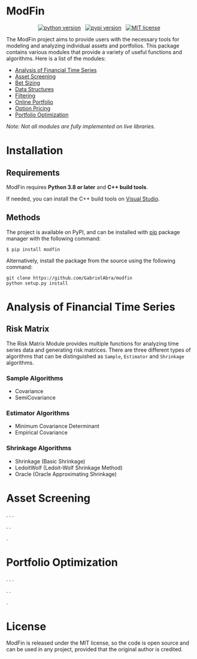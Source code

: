 # ModFin
<!---- shields ----->

<p align="center">
    <a href="https://pypi.org/project/modfin/">
        <img src="https://img.shields.io/pypi/pyversions/modfin"
            alt="python version"></a> &nbsp;
    <a href="https://pypi.org/project/modfin/">
        <img src="https://img.shields.io/pypi/v/modfin"
            alt="pypi version"></a> &nbsp;
    <a href="https://opensource.org/licenses/MIT">
        <img src="https://img.shields.io/badge/license-MIT-brightgreen.svg"
            alt="MIT license"></a> &nbsp;
</p>

<!---- Desc ----->
The ModFin project aims to provide users with the necessary tools for modeling and analyzing individual assets and portfolios. This package contains various modules that provide a variety of useful functions and algorithms. Here is a list of the modules:
- [Analysis of Financial Time Series](#analysis-of-financial-time-series)
- [Asset Screening](asset-screening)
- [Bet Sizing](#Bet-Sizing)
- [Data Structures](#Data-Structures)
- [Filtering](#Filtering)
- [Online Portfolio](#Online-Portfolio)
- [Option Pricing](#Option-Pricing)
- [Portfolio Optimization](#Portfolio-Optimization)

*Note: Not all modules are fully implemented on live libraries.*


# Installation

## Requirements

ModFin requires **Python 3.8 or later** and **C++ build tools**.

If needed, you can install the C++ build tools on [Visual Studio](https://visualstudio.microsoft.com/downloads/).


## Methods
The project is available on PyPI, and can be installed with [pip](https://pip.pypa.io/en/stable/installing/#install-command-requirements-file) package manager with the following command:

```
$ pip install modfin
```

Alternatively, install the package from the source using the following command:

```
git clone https://github.com/GabrielAbra/modfin
python setup.py install
```


# Analysis of Financial Time Series

## Risk Matrix
The Risk Matrix Module provides multiple functions for analyzing time series data and generating risk matrices. There are three different types of algorithms that can be distinguished as `Sample`, `Estimator` and `Shrinkage` algorithms.

### Sample Algorithms

- Covariance
- SemiCovariance

### Estimator Algorithms

- Minimum Covariance Determinant 
- Empirical Covariance

### Shrinkage Algorithms

- Shrinkage (Basic Shrinkage)
- LedoitWolf (Ledoit-Wolf Shrinkage Method)
- Oracle (Oracle Approximating Shrinkage)





# Asset Screening

. . .

. .

.

# Portfolio Optimization

. . .

. .

.

# License

ModFin is released under the MIT license, so the code is open source and can be used in any project, provided that the original author is credited.




